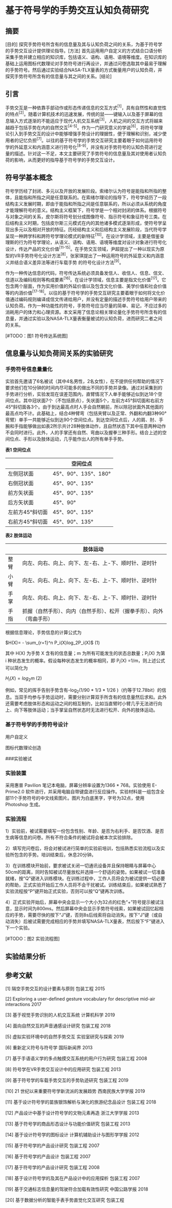# 基于符号学的手势交互认知负荷研究

## 摘要

[目的] 探究手势符号所含有的信息量及其与认知负荷之间的关系，为基于符号学的手势交互设计提供理论指导。[方法] 首先运用用户自定义的方式结合口语分析采集手势并建立相应的知识库，包括语义、语构、语用、语境等维度。在知识库的基础上运用图标代数理论对手势符号进行再设计，并通过问卷选取其中最易于理解的手势符号。然后通过实验结合NASA-TLX量表的方式衡量用户的认知负荷，并探究手势符号所含有的信息量与其之间的关系。[结论] 



## 引言

手势交互是一种依靠手部动作或形态传递信息的交互方式<sup>[1]</sup>，具有自然性和直觉性的特点<sup>[2]</sup>。随着计算机技术的迅速发展，传统的鼠——键输入以及基于屏幕的信息输入方式逐渐的不能适应于现代人机交互系统<sup>[3]</sup>，人机之间的交互方式将越来越趋于包括手势在内的自然交互<sup>[4-5]</sup>。作为一门研究意义的学说<sup>[6]</sup>，将符号学理论引入到手势交互的设计中能够增强手势设计的理据性，便于理解和识别，减少使用者的记忆负担<sup>[7]</sup>。以往的基于符号学的手势交互研究主要着眼于如何运用符号学的外延意义和内涵意义进行符号化<sup>[8-9]</sup>，并没有对手势符号的认知负荷进行定量的描述。针对这一不足，本文主要研究了手势符号的信息量及其对使用者认知负荷的影响，从而更好的指导基于符号学的手势交互设计。



## 符号学基本概念

符号学历经了封闭、多元以及开放的发展阶段。索绪尔认为符号是能指和所指的整体，且能指和所指之间是任意联系的。在索绪尔理论的指导下，符号学经历了一段结构主义发展时期，即由于能指和所指之间是任意联系的，所以必须从系统的角度才能理解符号的意义。结构主义框架下，符号学是一个相对封闭的体系。根据符号与对象之间的关系，皮尔斯将符号划分成图像符号、指示符号和象征符号三类。在后结构主义时期，包括皮尔斯三元模式在内的其他诸多模式逐渐形成，使符号学呈现出多元以及相对开放的特征。历经结构主义和后结构主义发展阶段，当代符号学呈现一种跨学科和跨符号学理论模式的新特征<sup>[10]</sup>。在设计学领域，主要是借鉴查理斯的行为符号学理论，从语义、语构、语用、语境等维度对设计对象进行符号化设计，传达产品的文化价值<sup>[11-15]</sup>。在手势交互领域，尹超提出了一种以现实为原型的VR手势符号化设计方法<sup>[8]</sup>，张家琪提出了一种运用符号的外延意义和内涵意义并结合语义差异法等进行车载手势 的符号化设计方法<sup>[9]</sup>。

作为一种传达信息的代码，符号传达系统必须具备发信人、收信人、信息、信文、信道以及编码规则等构成要素<sup>[16]</sup>。在设计学领域，信息主要是指文化价值<sup>[17]</sup>。它包含两个层面，作为实用价值的外延价值以及包含文化价值、美学价值和社会价值等的内涵价值<sup>[17-18]</sup>。以往的基于符号学的手势交互研究主要着眼于如何将文化价值通过编码规则编译成信文传递给用户，并没有定量的描述手势符号给用户带来的认知负荷。作为一种功能性的符号，手势符号应当尽量的简单、易记，不应过多的消耗用户的体力和心理资源。本文采用了信息论相关理论量化手势符号所含有的信息量，并通过实验以及NASA-TLX量表衡量被试的认知负荷，进而研究二者之间的关系。

[#TODO：图1 符号传达系统图]



## 信息量与认知负荷间关系的实验研究

### 手势符号信息量量化

实验首先邀请了6名被试（其中4名男性，2名女性），在不提供任何帮助的情况下要求他们在10分钟的时间内尽可能多的做出不同的手势并录像。通过对采集到的手势进行分析，实验发现在误差范围内，直臂情况下人单手能够近似到达18个空间位点。其中冠状面7个（不包括原点），矢状面5个，左前方45°斜切面和右前方45°斜切面各3个。由于到达最高点时人手会自然朝前，所以除冠状面外其他面的最高点均不计。此基础上，结合4种臂弯（包括夹臂以及正常、外翻和内翻3种90°弯臂）单手一共能够近似到达90个空间位点。到达空间位点后，人的肩、肘、手腕和手指能够做出如表2所示共计28种肢体动作，且自然状态下其中任意两种动作不会同时进行。此外，人的手掌还有自然、弯曲以及握拳三种手形。结合上述的空间位点、手形以及肢体运动，几乎能作出人的所有单手手势。

**表1 空间位点**

|                 | 空间位点             |
| --------------- | -------------------- |
| 左侧冠状面      | 45°、90°、135°、180° |
| 右侧冠状面      | 45°、90°、135°       |
| 前方矢状面      | 45°、90°、135°       |
| 后方矢状面      | 45°、90°             |
| 左前方45°斜切面 | 45°、90°、135°       |
| 右前方45°斜切面 | 45°、90°、135°       |

**表2 肢体运动**

|      | 肢体运动                                                     |
| ---- | ------------------------------------------------------------ |
| 整臂 | 向左、向右、向上、向下、左-右、上-下、顺时针、逆时针         |
| 小臂 | 向左、向右、向上、向下、左-右、上-下、顺时针、逆时针         |
| 手掌 | 向左、向右、向上、向下、左-右、上-下、顺时针、逆时针         |
| 手指 | 抓握（自然手形）、向内（自然手形）、松开（握拳手形）、向外（弯曲手形） |

根据信息理论，手势信息的计算公式为

$H(X)= - \sum_{r=1}^n P_i(X)log_2P_i(X)$            (1)

其中 H(X) 为手势 X 含有的信息量；m 为所有可能发生的状态总数量；P<sub>i</sub>(X) 为第 i 种状态发生的概率。假设每种状态发生的概率相同，即 P<sub>i</sub>(X) =1/m，则上述公式可以简化为

$H_i(X)= log_2m$                                             (2)

例如，常见的挥手告别手势含有-log<sub>2</sub>(1/90 * 1/3 * 1/26 )（约等于12.78bit）的信息。当双手均参与手势运动时，需要分别计算双手所含有的信息量然后求和。此外还需要考虑肢体形态和运动之间的相互制约，比如当直臂时小臂几乎无法进行向上、向下等肢体运动；当手掌呈自然状态时无法进行松开、向外的肢体运动。

### 基于符号学的手势符号设计

用户自定义

图标代数理论创造

###实验被试



### 实验装置

采用惠普 Pavilion 笔记本电脑，屏幕分辨率设置为1366 * 768。实验使用 E-Prime2.0 软件进行，并采用电脑自带键盘进行反应操作。实验材料是一组包含全部11个手势符号的中文线索图片。图片为白底黑字，字号为32点，使用 Photoshop 生成。

### 实验流程

1）实验前，被试需要填写一份包含性别、年龄、是否为右利手、是否饮酒、是否生病等信息的问卷。所有不符合条件的被试将会被本次实验排除。

2）填写完问卷后，将会对被试进行简单的实验前培训，包括熟悉实验流程以及实验所包含的手势。培训结束后，休息20分钟。

3）在训练模块开始前，要求被试关闭一切通讯设备并且保持眼睛与屏幕中心50cm的距离，同时告知被试尽量放松并选择一个舒适的姿势。如果被试一切准备就绪，按“Q”键进入训练模块。在训练过程中，工作人员将会为被试提供一切必要的帮助，正式实验开始后工作人员将不会干扰被试。训练结束后，如果被试熟悉了实验流程按“P”键开始正式实验，否则可以按“Q”键再次训练。

4）正式实验开始后，屏幕中央会显示一个大小为32点的红色“+”符号提示被试注意，显示时间为800ms。然后屏幕中央会显示手势符号线索，如果被试回忆起相应的手势，需要尽快的按下“J”键，否则8s后线索将自动消失。按下“J”键（或自动消失）后被试需要完成相应的手势并填写NASA-TLX量表，然后按下“F”键进入下一个实验。

[#TODO：图2 实验流程图]



## 实验结果分析





## 参考文献

[1] 隔空手势交互的设计要素与原则 包装工程 2015

[2] Exploring a user-defined gesture vocabulary for descriptive mid-air interactions 2017

[3] 基于视觉手势识别的人机交互系统 计算机科学 2019

[4] 面向自然交互的声音通感设计研究 包装工程 2018

[5] 虚拟实验环境中的自然手势交互 实验室研究与探索 2019

[6] 重新定义符号与符号学 国际新闻界 2013

[7] 基于手语语义学的多点触摸交互系统的用户行为研究 包装工程 2008

[8] 符号学在VR手势交互设计中的应用研究 包装工程 2013

[9] 基于符号学的车载手势交互的手势轨迹研究 包装工程 2019

[10] 21 世纪以来重要符号学新流派的发展趋势 西南民族大学学报 2019

[11] 基于设计符号学的苗族银饰解析与演化的旅游纪念品设计 包装工程 2018

[12] 产品设计中基于设计符号学的文物元素再造 浙江大学学报 2013

[13] 基于符号学的商品形态设计与功能价值研究 包装工程 2013

[14] 基于设计符号学的图标设计 计算机辅助设计与图形学学报 2012

[15] 基于符号学的产品设计研究 包装工程 2007

[16] 基于符号学的产品设计 包装工程 2007

[17] 基于符号学的产品设计研究 包装工程 2008

[18] 基于设计符号学的及其在产品设计中的应用探析 包装工程 2007

[19] 基于交通标志信息量的驾驶符合加载有效性研究 中国公路学报 2018

[20] 基于数据分析的智能手表手势直觉化交互研究 包装工程



